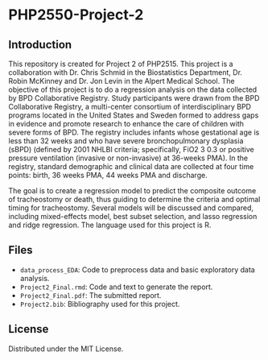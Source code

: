 # PHP2550-Project-2
## Introduction
This repository is created for Project 2 of PHP2515. This project is a collaboration with Dr. Chris Schmid in the Biostatistics Department, Dr. Robin McKinney and Dr. Jon Levin in the Alpert Medical School. The objective of this project is to do a regression analysis on the data collected by BPD Collaborative Registry. Study participants were drawn from the BPD Collaborative Registry, a multi-center consortium of interdisciplinary BPD programs located in the United States and Sweden formed to address gaps in evidence and promote research to enhance the care of children with severe forms of BPD. The registry includes infants whose gestational age is less than 32 weeks and who have severe bronchopulmonary dysplasia (sBPD) (defined by 2001 NHLBI criteria; specifically, FiO2 3 0.3 or positive pressure ventilation (invasive or non-invasive) at 36-weeks PMA). In the registry, standard demographic and clinical data are collected at four time points: birth, 36 weeks PMA, 44 weeks PMA and discharge.

The goal is to create a regression model to predict the composite outcome of tracheostomy or death, thus guiding to determine the criteria and optimal timing for tracheostomy. Several models will be discussed and compared, including mixed-effects model, best subset selection, and lasso regression and ridge regression. The language used for this project is R.
## Files
- `data_process_EDA`: Code to preprocess data and basic exploratory data analysis.
- `Project2_Final.rmd`: Code and text to generate the report.
- `Project2_Final.pdf`: The submitted report.
- `Project2.bib`: Bibliography used for this project.

## License
Distributed under the MIT License. 